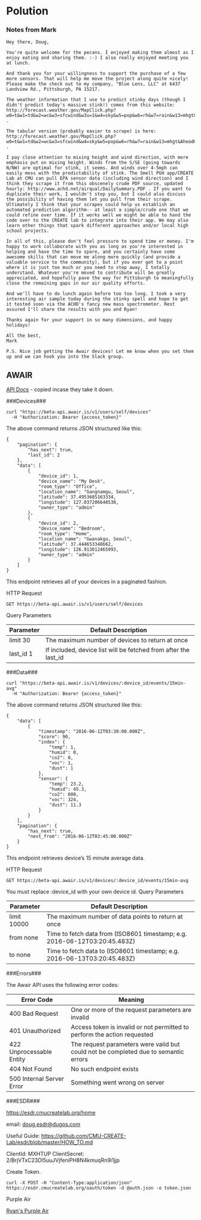 Polution
====


### Notes from Mark ###
~~~
Hey there, Doug,

You're quite welcome for the pecans. I enjoyed making them almost as I enjoy eating and sharing them. :-) I also really enjoyed meeting you at lunch.

And thank you for your willingness to support the purchase of a few more sensors. That will help me move the project along quite nicely! Please make the check out to my company, "Blue Lens, LLC" at 6437 Landview Rd., Pittsburgh, PA 15217.

The weather information that I use to predict stinky days (though I didn't predict today's massive stink!) comes from this website: http://forecast.weather.gov/MapClick.php?w0=t&w1=td&w2=wc&w3=sfcwind&w3u=1&w4=sky&w5=pop&w6=rh&w7=rain&w13=mhgt&w13u=0&w16u=1&w17u=1&AheadHour=0&Submit=Submit&FcstType=graphical&textField1=40.2923&textField2=-79.8817&site=all&unit=0&dd=&bw= . 

The tabular version (probably easier to scrape) is here: http://forecast.weather.gov/MapClick.php?w0=t&w1=td&w2=wc&w3=sfcwind&w4=sky&w5=pop&w6=rh&w7=rain&w13=mhgt&AheadHour=0&Submit=Submit&&FcstType=digital&textField1=40.2923&textField2=-79.8817&site=all . 

I pay close attention to mixing height and wind direction, with more emphasis put on mixing height. Winds from the S/SE (going towards N/NW) are optimal for stink, it seems. And winds over 4-5mph can easily mess with the predictability of stink. The Smell PGH app/CREATE Lab at CMU can pull EPA sensor data (including wind direction) and I think they scrape it from this obscenely crude PDF source, updated hourly: http://www.achd.net/airqual/DailySummary.PDF . If you want to duplicate their work, I wouldn't stop you, but I could also discuss the possibility of having them let you pull from their scrape. Ultimately I think that your scrapes could help us establish an automated prediction algorithm-- at least a simple/crude one that we could refine over time. If it works well we might be able to hand the code over to the CREATE lab to integrate into their app. We may also learn other things that spark different approaches and/or local high school projects.

In all of this, please don't feel pressure to spend time or money. I'm happy to work collaborate with you as long as you're interested in helping and have the time to spare, and you certainly have some awesome skills that can move me along more quickly (and provide a valuable service to the community), but if you ever get to a point where it is just too much or you need to step away, I totally understand. Whatever you're moved to contribute will be greatly appreciated, and hopefully pave the way for Pittsburgh to meaningfully close the remaining gaps in our air quality efforts.

And we'll have to do lunch again before too too long. I took a very interesting air sample today during the stinky spell and hope to get it tested soon via the ACHD's fancy new mass spectrometer. Rest assured I'll share the results with you and Ryan!

Thanks again for your support in so many dimensions, and happy holidays!

All the best,
Mark

P.S. Nice job getting the Awair devices! Let me know when you set them up and we can hook you into the Slack group.

~~~


## AWAIR ##

[API Docs](http://docs.awair.is/) - copied incase they take it down.

###Devices###

~~~
curl "https://beta-api.awair.is/v1/users/self/devices"
  -H "Authorization: Bearer {access_token}"
~~~

The above command returns JSON structured like this:

~~~
{
    "pagination": {
        "has_next": true,
        "last_id": 2
    },
    "data": [
        {
            "device_id": 1,
            "device_name": "My Desk",
            "room_type": "Office",
            "location_name": "Gangnamgu, Seoul",
            "latitude": 37.4953685163334,
            "longitude": 127.037206648538,
            "owner_type": "admin"
        },
        {
            "device_id": 2,
            "device_name": "Bedroom",
            "room_type": "Home",
            "location_name": "Gwanakgu, Seoul",
            "latitude": 37.444653348662,
            "longitude": 126.913812465993,
            "owner_type": "admin"
        }
    ]
}
~~~

This endpoint retrieves all of your devices in a paginated fashion.

HTTP Request

`GET https://beta-api.awair.is/v1/users/self/devices`

Query Parameters

|Parameter|Default Description|
|---|---|
|limit   30|The maximum number of devices to return at once|
|last_id 1|If included, device list will be fetched from after the last_id|

###Data###

~~~
curl "https://beta-api.awair.is/v1/devices/:device_id/events/15min-avg"
  -H "Authorization: Bearer {access_token}"
~~~

The above command returns JSON structured like this:

~~~
{
    "data": [
        {
            "timestamp": "2016-06-12T03:30:00.000Z",
            "score": 90,
            "index": {
                "temp": 1,
                "humid": 0,
                "co2": 0,
                "voc": 1,
                "dust": 1
            },
            "sensor": {
                "temp": 23.2,
                "humid": 45.3,
                "co2": 600,
                "voc": 324,
                "dust": 11.3
            }
        }
    ],
    "pagination": {
        "has_next": true,
        "next_from": "2016-06-12T03:45:00.000Z"
    }
}
~~~


This endpoint retrieves device’s 15 minute average data.

HTTP Request

`GET https://beta-api.awair.is/v1/devices/:device_id/events/15min-avg`

 You must replace :device_id with your own device id.
Query Parameters

|Parameter|Default Description|
|---|---|
|limit   10000|The maximum number of data points to return at once|
|from    none|Time to fetch data from (ISO8601 timestamp; e.g. 2016-06-12T03:20:45.483Z)|
|to  none    |Time to fetch data to (ISO8601 timestamp; e.g. 2016-06-13T03:20:45.483Z)|


###Errors###

The Awair API uses the following error codes:

|Error Code|Meaning|
|---|---|
|400 Bad Request|One or more of the request parameters are invalid
|401 Unauthorized | Access token is invalid or not permitted to perform the action requested
|422 Unprocessable Entity |The request parameters were valid but could not be completed due to semantic errors
|404 Not Found | No such endpoint exists
|500 Internal Server Error| Something went wrong on server


###ESDR###

https://esdr.cmucreatelab.org/home

email: doug.esdr@dugos.com

Useful Guide: <https://github.com/CMU-CREATE-Lab/esdr/blob/master/HOW_TO.md>


ClientId: MXHTUP
ClientSecret: 2/BrjVTxC23Dl5uuJVjfeniPH8N4kmuqRn9i1jjp

Create Token.
~~~
curl -X POST -H "Content-Type:application/json" https://esdr.cmucreatelab.org/oauth/token -d @auth.json -o token.json
~~~


Purple Air

[Ryan's Purple Air](https://www.purpleair.com/json?show=3723)

